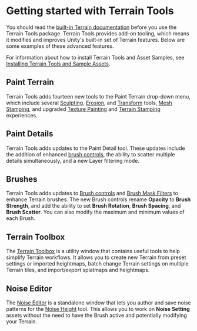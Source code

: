 # Getting started with Terrain Tools

You should read the [built-in Terrain documentation](https://docs.unity3d.com/Manual/script-Terrain.html) before you use the Terrain Tools package. Terrain Tools provides add-on tooling, which means it modifies and improves Unity's built-in set of Terrain features. Below are some examples of these advanced features.

For information about how to install Terrain Tools and Asset Samples, see [Installing Terrain Tools and Sample Assets](installing-terrain-tools.md).

## Paint Terrain

Terrain Tools adds fourteen new tools to the Paint Terrain drop-down menu, which include several [Sculpting](sculpt.md), [Erosion](erosion.md), and [Transform](transform.md) tools, [Mesh Stamping](mesh-stamp.md), and upgraded [Texture Painting](paint-texture.md) and [Terrain Stamping](stamp-terrain.md) experiences.

## Paint Details

Terrain Tools adds updates to the Paint Detail tool. These updates include the addition of enhanced [brush controls](brush-controls-shortcut-keys.md), the ability to scatter multiple details simultaneously, and a new Layer filtering mode. 

## Brushes

Terrain Tools adds updates to [Brush controls](brush-controls-shortcut-keys.md) and [Brush Mask Filters](brush-mask-filters.md) to enhance Terrain brushes. The new Brush controls rename **Opacity** to **Brush Strength**, and add the ability to set **Brush Rotation**, **Brush Spacing**, and **Brush Scatter**. You can also modify the maximum and minimum values of each Brush.

## Terrain Toolbox

The [Terrain Toolbox](terrain-toolbox.md) is a utility window that contains useful tools to help simplify Terrain workflows. It allows you to create new Terrain from preset settings or imported heightmaps, batch change Terrain settings on multiple Terrain tiles, and import/export splatmaps and heightmaps.

## Noise Editor

The [Noise Editor](noise-editor.md) is a standalone window that lets you author and save noise patterns for the [Noise Height](sculpt-noise.md) tool. This allows you to work on **Noise Setting** assets without the need to have the Brush active and potentially modifying your Terrain.
